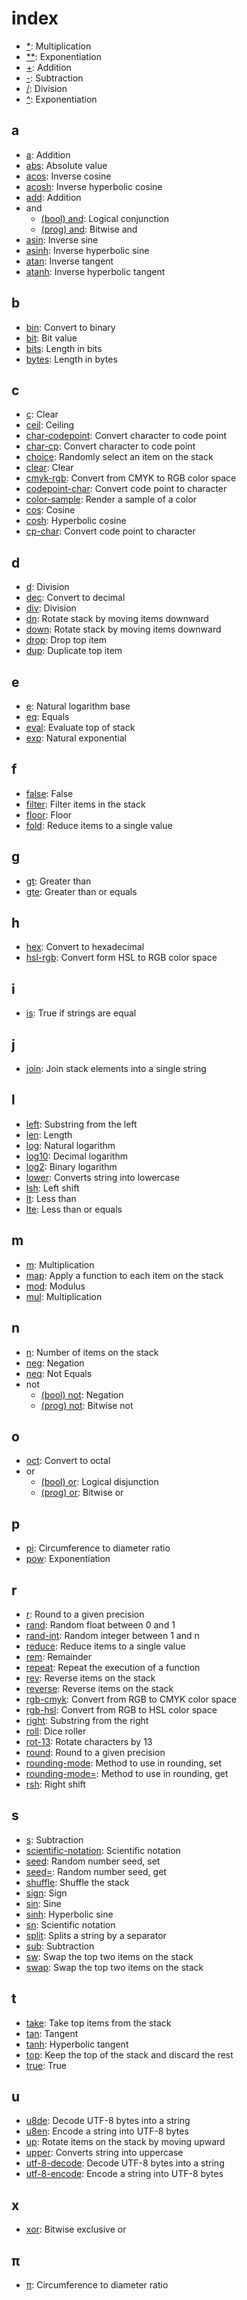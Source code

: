 # index

- [*](ops/basic.md#mul): Multiplication
- [**](ops/basic.md#pow): Exponentiation
- [+](ops/basic.md#add): Addition
- [-](ops/basic.md#sub): Subtraction
- [/](ops/basic.md#div): Division
- [^](ops/basic.md#pow): Exponentiation

## a

- [a](ops/basic.md#add): Addition
- [abs](ops/sci.md#abs): Absolute value
- [acos](ops/sci.md#acos): Inverse cosine
- [acosh](ops/sci.md#acosh): Inverse hyperbolic cosine
- [add](ops/basic.md#add): Addition
- and
  - [(bool) and](ops/bool.md#and): Logical conjunction
  - [(prog) and](ops/prog.md#and): Bitwise and
- [asin](ops/sci.md#asin): Inverse sine
- [asinh](ops/sci.md#asinh): Inverse hyperbolic sine
- [atan](ops/sci.md#atan): Inverse tangent
- [atanh](ops/sci.md#atanh): Inverse hyperbolic tangent

## b

- [bin](ops/prog.md#bin): Convert to binary
- [bit](ops/prog.md#bit): Bit value
- [bits](ops/prog.md#bits): Length in bits
- [bytes](ops/prog.md#bytes): Length in bytes

## c

- [c](ops/stack.md#clear): Clear
- [ceil](ops/sci.md#ceil): Ceiling
- [char-codepoint](ops/text.md#char-codepoint): Convert character to code point
- [char-cp](ops/text.md#char-codepoint): Convert character to code point
- [choice](ops/rand.md#choice): Randomly select an item on the stack
- [clear](ops/stack.md#clear): Clear
- [cmyk-rgb](ops/color.md#cmyk-rgb): Convert from CMYK to RGB color space
- [codepoint-char](ops/text.md#codepoint-char): Convert code point to character
- [color-sample](ops/color.md#color-sample): Render a sample of a color
- [cos](ops/sci.md#cos): Cosine
- [cosh](ops/sci.md#cosh): Hyperbolic cosine
- [cp-char](ops/text.md#codepoint-char): Convert code point to character

## d

- [d](ops/basic.md#div): Division
- [dec](ops/prog.md#dec): Convert to decimal
- [div](ops/basic.md#div): Division
- [dn](ops/stack.md#down): Rotate stack by moving items downward
- [down](ops/stack.md#down): Rotate stack by moving items downward
- [drop](ops/stack.md#drop): Drop top item
- [dup](ops/stack.md#dup): Duplicate top item

## e

- [e](ops/sci.md#e): Natural logarithm base
- [eq](ops/bool.md#eq): Equals
- [eval](ops/hof.md#eval): Evaluate top of stack
- [exp](ops/sci.md#exp): Natural exponential

## f

- [false](ops/bool.md#false): False
- [filter](ops/hof.md#filter): Filter items in the stack
- [floor](ops/sci.md#floor): Floor
- [fold](ops/hof.md#fold): Reduce items to a single value

## g

- [gt](ops/bool.md#gt): Greater than
- [gte](ops/bool.md#gte): Greater than or equals

## h

- [hex](ops/prog.md#hex): Convert to hexadecimal
- [hsl-rgb](ops/color.md#hsl-rgb): Convert form HSL to RGB color space

## i

- [is](ops/text.md#is): True if strings are equal

## j

- [join](ops/text.md#join): Join stack elements into a single string

## l

- [left](ops/text.md#left): Substring from the left
- [len](ops/text.md#len): Length
- [log](ops/sci.md#log): Natural logarithm
- [log10](ops/sci.md#log10): Decimal logarithm
- [log2](ops/sci.md#log2): Binary logarithm
- [lower](ops/text.md#lower): Converts string into lowercase
- [lsh](ops/prog.md#lsh): Left shift
- [lt](ops/bool.md#lt): Less than
- [lte](ops/bool.md#lte): Less than or equals

## m

- [m](ops/basic.md#mul): Multiplication
- [map](ops/hof.md#map): Apply a function to each item on the stack
- [mod](ops/basic.md#mod): Modulus
- [mul](ops/basic.md#mul): Multiplication

## n

- [n](ops/stack.md#n): Number of items on the stack
- [neg](ops/basic.md#neg): Negation
- [neq](ops/bool.md#neq): Not Equals
- not
  - [(bool) not](ops/bool.md#not): Negation
  - [(prog) not](ops/prog.md#not): Bitwise not

## o

- [oct](ops/prog.md#oct): Convert to octal
- or
  - [(bool) or](ops/bool.md#or): Logical disjunction
  - [(prog) or](ops/prog.md#or): Bitwise or

## p

- [pi](ops/sci.md#pi): Circumference to diameter ratio
- [pow](ops/basic.md#pow): Exponentiation

## r

- [r](ops/format.md#round): Round to a given precision
- [rand](ops/rand.md#rand): Random float between 0 and 1
- [rand-int](ops/rand.md#rand-int): Random integer between 1 and n
- [reduce](ops/hof.md#fold): Reduce items to a single value
- [rem](ops/basic.md#rem): Remainder
- [repeat](ops/hof.md#repeat): Repeat the execution of a function
- [rev](ops/stack.md#reverse): Reverse items on the stack
- [reverse](ops/stack.md#reverse): Reverse items on the stack
- [rgb-cmyk](ops/color.md#rgb-cmyk): Convert from RGB to CMYK color space
- [rgb-hsl](ops/color.md#rgb-hsl): Convert from RGB to HSL color space
- [right](ops/text.md#right): Substring from the right
- [roll](ops/rand.md#roll): Dice roller
- [rot-13](ops/crypto.md#rot-13): Rotate characters by 13
- [round](ops/format.md#round): Round to a given precision
- [rounding-mode](ops/format.md#rounding-mode): Method to use in rounding, set
- [rounding-mode=](ops/format.md#rounding-mode=): Method to use in rounding, get
- [rsh](ops/prog.md#rsh): Right shift

## s

- [s](ops/basic.md#sub): Subtraction
- [scientific-notation](ops/sci.md#scientific-notation): Scientific notation
- [seed](ops/rand.md#seed): Random number seed, set
- [seed=](ops/rand.md#seed=): Random number seed, get
- [shuffle](ops/rand.md#shuffle): Shuffle the stack
- [sign](ops/basic.md#sign): Sign
- [sin](ops/sci.md#sin): Sine
- [sinh](ops/sci.md#sinh): Hyperbolic sine
- [sn](ops/sci.md#scientific-notation): Scientific notation
- [split](ops/text.md#split): Splits a string by a separator
- [sub](ops/basic.md#sub): Subtraction
- [sw](ops/stack.md#swap): Swap the top two items on the stack
- [swap](ops/stack.md#swap): Swap the top two items on the stack

## t

- [take](ops/stack.md#take): Take top items from the stack
- [tan](ops/sci.md#tan): Tangent
- [tanh](ops/sci.md#tanh): Hyperbolic tangent
- [top](ops/stack.md#top): Keep the top of the stack and discard the rest
- [true](ops/bool.md#true): True

## u

- [u8de](ops/text.md#utf-8-decode): Decode UTF-8 bytes into a string
- [u8en](ops/text.md#utf-8-encode): Encode a string into UTF-8 bytes
- [up](ops/stack.md#up): Rotate items on the stack by moving upward
- [upper](ops/text.md#upper): Converts string into uppercase
- [utf-8-decode](ops/text.md#utf-8-decode): Decode UTF-8 bytes into a string
- [utf-8-encode](ops/text.md#utf-8-encode): Encode a string into UTF-8 bytes

## x

- [xor](ops/prog.md#xor): Bitwise exclusive or

## π

- [π](ops/sci.md#pi): Circumference to diameter ratio
